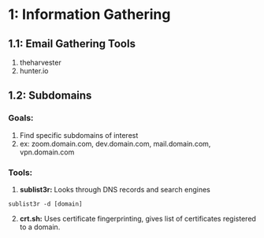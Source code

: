 # 1: Information Gathering
## 1.1: Email Gathering Tools
1. theharvester
2. hunter.io

## 1.2: Subdomains
### Goals:
1. Find specific subdomains of interest
  1. ex: zoom.domain.com, dev.domain.com, mail.domain.com, vpn.domain.com
### Tools:
1. **sublist3r:** Looks through DNS records and search engines
```
sublist3r -d [domain]
```

2. **crt.sh:** Uses certificate fingerprinting, gives list of certificates registered to a domain.

